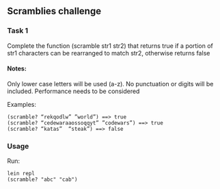 ## Scramblies challenge

### Task 1
Complete the function (scramble str1 str2) that returns true if a portion of str1 characters can be rearranged to match str2, otherwise returns false

#### Notes:
Only lower case letters will be used (a-z). No punctuation or digits will be included.
Performance needs to be considered

Examples:

    (scramble? “rekqodlw” ”world”) ==> true
    (scramble? “cedewaraaossoqqyt” ”codewars”) ==> true
    (scramble? “katas”  “steak”) ==> false


### Usage

Run:

    lein repl
    (scramble? "abc" "cab") 


